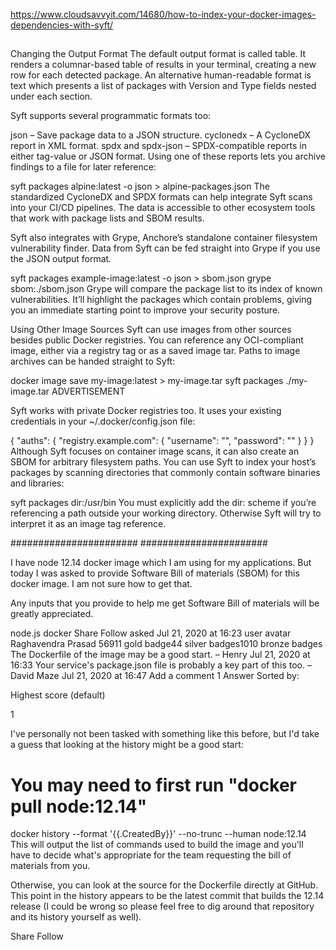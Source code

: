 
https://www.cloudsavvyit.com/14680/how-to-index-your-docker-images-dependencies-with-syft/

##
##
##

Changing the Output Format
The default output format is called table. It renders a columnar-based table of results in your terminal, creating a new row for each detected package. An alternative human-readable format is text which presents a list of packages with Version and Type fields nested under each section.



Syft supports several programmatic formats too:

json – Save package data to a JSON structure.
cyclonedx – A CycloneDX report in XML format.
spdx and spdx-json – SPDX-compatible reports in either tag-value or JSON format.
Using one of these reports lets you archive findings to a file for later reference:

syft packages alpine:latest -o json > alpine-packages.json
The standardized CycloneDX and SPDX formats can help integrate Syft scans into your CI/CD pipelines. The data is accessible to other ecosystem tools that work with package lists and SBOM results.

Syft also integrates with Grype, Anchore’s standalone container filesystem vulnerability finder. Data from Syft can be fed straight into Grype if you use the JSON output format.

syft packages example-image:latest -o json > sbom.json
grype sbom:./sbom.json
Grype will compare the package list to its index of known vulnerabilities. It’ll highlight the packages which contain problems, giving you an immediate starting point to improve your security posture.

Using Other Image Sources
Syft can use images from other sources besides public Docker registries. You can reference any OCI-compliant image, either via a registry tag or as a saved image tar. Paths to image archives can be handed straight to Syft:

docker image save my-image:latest > my-image.tar
syft packages ./my-image.tar
ADVERTISEMENT

Syft works with private Docker registries too. It uses your existing credentials in your ~/.docker/config.json file:

{
    "auths": {
        "registry.example.com": {
            "username": "",
            "password": ""
        }
    }
}
Although Syft focuses on container image scans, it can also create an SBOM for arbitrary filesystem paths. You can use Syft to index your host’s packages by scanning directories that commonly contain software binaries and libraries:

syft packages dir:/usr/bin
You must explicitly add the dir: scheme if you’re referencing a path outside your working directory. Otherwise Syft will try to interpret it as an image tag reference.



#######################
#######################


I have node 12.14 docker image which I am using for my applications. But today I was asked to provide Software Bill of materials (SBOM) for this docker image. I am not sure how to get that.

Any inputs that you provide to help me get Software Bill of materials will be greatly appreciated.

node.js
docker
Share
Follow
asked Jul 21, 2020 at 16:23
user avatar
Raghavendra Prasad
56911 gold badge44 silver badges1010 bronze badges
The Dockerfile of the image may be a good start. – 
Henry
 Jul 21, 2020 at 16:33
Your service's package.json file is probably a key part of this too. – 
David Maze
 Jul 21, 2020 at 16:47
Add a comment
1 Answer
Sorted by:

Highest score (default)

1

I've personally not been tasked with something like this before, but I'd take a guess that looking at the history might be a good start:

# You may need to first run "docker pull node:12.14"
docker history --format '{{.CreatedBy}}' --no-trunc --human node:12.14
This will output the list of commands used to build the image and you'll have to decide what's appropriate for the team requesting the bill of materials from you.

Otherwise, you can look at the source for the Dockerfile directly at GitHub. This point in the history appears to be the latest commit that builds the 12.14 release (I could be wrong so please feel free to dig around that repository and its history yourself as well).

Share
Follow
